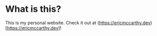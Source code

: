 # What is this?
This is my personal website. Check it out at (https://ericmccarthy.dev)[https://ericmccarthy.dev]!